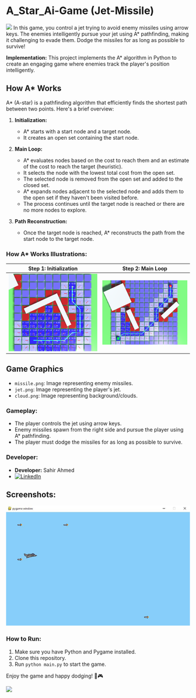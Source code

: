 # A_Star_Ai-Game (Jet-Missile)
<img src="https://user-images.githubusercontent.com/74038190/212284100-561aa473-3905-4a80-b561-0d28506553ee.gif" width="1000">
In this game, you control a jet trying to avoid enemy missiles using arrow keys. The enemies intelligently pursue your jet using A* pathfinding, making it challenging to evade them. Dodge the missiles for as long as possible to survive!

**Implementation:**
This project implements the A* algorithm in Python to create an engaging game where enemies track the player's position intelligently.

## How A* Works

A* (A-star) is a pathfinding algorithm that efficiently finds the shortest path between two points. Here's a brief overview:

1. **Initialization:**
   - A* starts with a start node and a target node.
   - It creates an open set containing the start node.

2. **Main Loop:**
   - A* evaluates nodes based on the cost to reach them and an estimate of the cost to reach the target (heuristic).
   - It selects the node with the lowest total cost from the open set.
   - The selected node is removed from the open set and added to the closed set.
   - A* expands nodes adjacent to the selected node and adds them to the open set if they haven't been visited before.
   - The process continues until the target node is reached or there are no more nodes to explore.

3. **Path Reconstruction:**
   - Once the target node is reached, A* reconstructs the path from the start node to the target node.

### How A* Works Illustrations:

| Step 1: Initialization | Step 2: Main Loop |
| ---------------------- | ----------------- |
| ![Step 1](media/astar05.png) | ![Step 2](media/astar06.png) |

## Game Graphics

- `missile.png`: Image representing enemy missiles.
- `jet.png`: Image representing the player's jet.
- `cloud.png`: Image representing background/clouds.

### Gameplay:

- The player controls the jet using arrow keys.
- Enemy missiles spawn from the right side and pursue the player using A* pathfinding.
- The player must dodge the missiles for as long as possible to survive.

### Developer:

- **Developer:** Sahir Ahmed
- [![LinkedIn](https://img.shields.io/badge/LinkedIn-0077B5?style=flat&logo=linkedin&logoColor=white)](https://www.linkedin.com/in/sahir-ahmed/)

## Screenshots:

 ![Screenshot 1](media/astar07.JPG)


### How to Run:

1. Make sure you have Python and Pygame installed.
2. Clone this repository.
3. Run `python main.py` to start the game.

Enjoy the game and happy dodging! 🚀🎮

<img src="https://user-images.githubusercontent.com/74038190/212284100-561aa473-3905-4a80-b561-0d28506553ee.gif" width="1000">
